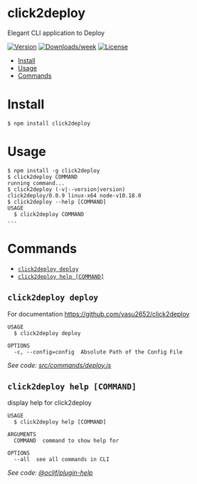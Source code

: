 click2deploy
============

Elegant CLI application to Deploy

[![Version](https://img.shields.io/npm/v/click2deploy.svg)](https://npmjs.org/package/click2deploy)
[![Downloads/week](https://img.shields.io/npm/dw/click2deploy.svg)](https://npmjs.org/package/click2deploy)
[![License](https://img.shields.io/npm/l/click2deploy.svg)](https://github.com/cli/click2deploy/blob/master/package.json)

<!-- toc -->
* [Install](#install)
* [Usage](#usage)
* [Commands](#commands)
<!-- tocstop -->
# Install
```
$ npm install click2deploy
```
# Usage
<!-- usage -->
```sh-session
$ npm install -g click2deploy
$ click2deploy COMMAND
running command...
$ click2deploy (-v|--version|version)
click2deploy/0.0.9 linux-x64 node-v10.18.0
$ click2deploy --help [COMMAND]
USAGE
  $ click2deploy COMMAND
...
```
<!-- usagestop -->
# Commands
<!-- commands -->
* [`click2deploy deploy`](#click2deploy-deploy)
* [`click2deploy help [COMMAND]`](#click2deploy-help-command)

## `click2deploy deploy`

For documentation https://github.com/vasu2652/click2deploy

```
USAGE
  $ click2deploy deploy

OPTIONS
  -c, --config=config  Absolute Path of the Config File
```

_See code: [src/commands/deploy.js](https://github.com/vasu2652/click2deploy/blob/v0.0.9/src/commands/deploy.js)_

## `click2deploy help [COMMAND]`

display help for click2deploy

```
USAGE
  $ click2deploy help [COMMAND]

ARGUMENTS
  COMMAND  command to show help for

OPTIONS
  --all  see all commands in CLI
```

_See code: [@oclif/plugin-help](https://github.com/oclif/plugin-help/blob/v2.2.3/src/commands/help.ts)_
<!-- commandsstop -->
